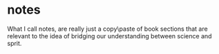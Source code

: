 # notes

What I call notes, are really just a copy\paste of book sections that are relevant to the idea of bridging our understanding between science and sprit.
